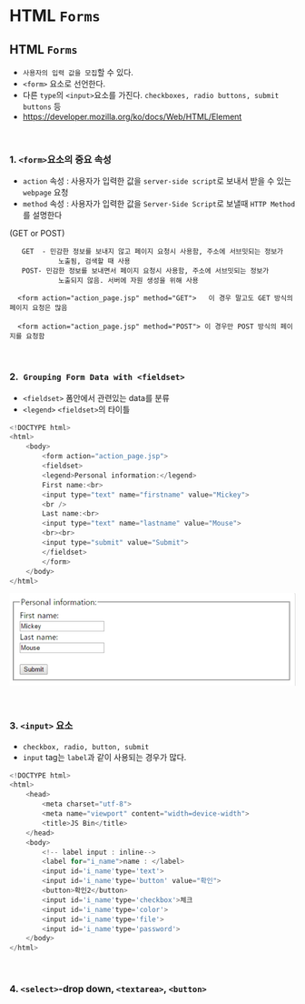 # HTML `Forms`

## HTML `Forms`

- `사용자의 입력 값을 모집`할 수 있다.
- `<form>` 요소로 선언한다.
- 다른 `type`의 `<input>`요소를 가진다. `checkboxes, radio buttons, submit buttons` 등
- https://developer.mozilla.org/ko/docs/Web/HTML/Element

<br />

### 1. `<form>`요소의 중요 속성

- `action` 속성 : 사용자가 입력한 값을 `server-side script`로 보내서 받을 수 있는 `webpage` 요청
- `method` 속성 : 사용자가 입력한 값을 `Server-Side Script`로 보낼때 `HTTP Method`를 설명한다

(GET or POST)

```
   GET  - 민감한 정보를 보내지 않고 페이지 요청시 사용함, 주소에 서브밋되는 정보가
            노출됨, 검색할 때 사용
   POST- 민감한 정보를 보내면서 페이지 요청시 사용함, 주소에 서브밋되는 정보가
            노출되지 않음. 서버에 자원 생성을 위해 사용
```

```
  <form action="action_page.jsp" method="GET">   이 경우 말고도 GET 방식의 페이지 요청은 많음

  <form action="action_page.jsp" method="POST"> 이 경우만 POST 방식의 페이지를 요청함
```

<br />

### 2.` Grouping Form Data with <fieldset>`

- `<fieldset>` 폼안에서 관련있는 data를 분류
- `<legend>` `<fieldset>`의 타이틀

```javascript
<!DOCTYPE html>
<html>
    <body>
        <form action="action_page.jsp">
        <fieldset>
        <legend>Personal information:</legend>
        First name:<br>
        <input type="text" name="firstname" value="Mickey">
        <br />
        Last name:<br>
        <input type="text" name="lastname" value="Mouse">
        <br><br>
        <input type="submit" value="Submit">
        </fieldset>
        </form>
    </body>
</html>
```

![](images/html06-1.jpg)

<br />

### 3. `<input>` 요소

- `checkbox, radio, button, submit`
- `input` tag는 `label`과 같이 사용되는 경우가 많다.

```javascript
<!DOCTYPE html>
<html>
    <head>
        <meta charset="utf-8">
        <meta name="viewport" content="width=device-width">
        <title>JS Bin</title>
    </head>
    <body>
        <!-- label input : inline-->
        <label for="i_name">name : </label>
        <input id='i_name'type='text'>
        <input id='i_name'type='button' value="확인">
        <button>확인2</button>
        <input id='i_name'type='checkbox'>체크
        <input id='i_name'type='color'>
        <input id='i_name'type='file'>
        <input id='i_name'type='password'>
    </body>
</html>
```

<br />

### 4. `<select>`-drop down, `<textarea>`, `<button>`

